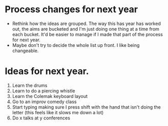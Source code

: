 # Process changes for next year

* Rethink how the ideas are grouped. The way this has year has worked out, the aims are bucketed and I'm just doing one thing at a time from each bucket. It'd be easier to manage if I made that part of the process for next year.
* Maybe don't try to decide the whole list up front. I like being changeable.

# Ideas for next year.

1. Learn the drums
1. Learn to do a piercing whistle
1. Learn the Colemak keyboard layout
1. Go to an improv comedy class
1. Start typing making sure I press shift with the hand that isn't doing the letter (this feels like it slows me down a lot)
1. Do x talks at y conferences
